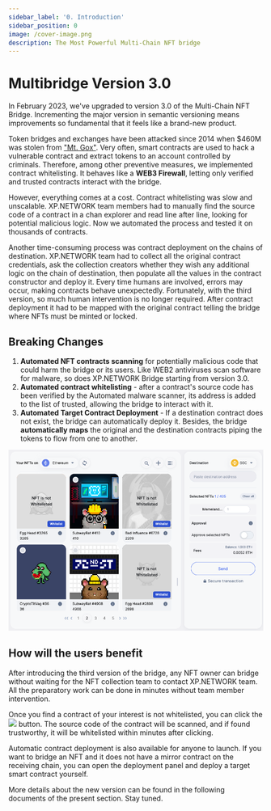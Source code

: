 ```yaml
---
sidebar_label: '0. Introduction'
sidebar_position: 0
image: /cover-image.png
description: The Most Powerful Multi-Chain NFT bridge
---
```


# Multibridge Version 3.0

In February 2023, we've upgraded to version 3.0 of the Multi-Chain NFT Bridge. Incrementing the major version in semantic versioning means improvements so fundamental that it feels like a brand-new product.

Token bridges and exchanges have been attacked since 2014 when $460M was stolen from ["Mt. Gox"](https://en.wikipedia.org/wiki/Mt._Gox). Very often, smart contracts are used to hack a vulnerable contract and extract tokens to an account controlled by criminals. Therefore, among other preventive measures, we implemented contract whitelisting. It behaves like a **WEB3 Firewall**, letting only verified and trusted contracts interact with the bridge.

However, everything comes at a cost. Contract whitelisting was slow and unscalable. XP.NETWORK team members had to manually find the source code of a contract in a chan explorer and read line after line, looking for potential malicious logic. Now we automated the process and tested it on thousands of contracts.

Another time-consuming process was contract deployment on the chains of destination. XP.NETWORK team had to collect all the original contract credentials, ask the collection creators whether they wish any additional logic on the chain of destination, then populate all the values in the contract constructor and deploy it. Every time humans are involved, errors may occur, making contracts behave unexpectedly. Fortunately, with the third version, so much human intervention is no longer required. After contract deployment it had to be mapped with the original contract telling the bridge where NFTs must be minted or locked.

## Breaking Changes

1. **Automated NFT contracts scanning** for potentially malicious code that could harm the bridge or its users. Like WEB2 antiviruses scan software for malware, so does XP.NETWORK Bridge starting from version 3.0.
2. **Automated contract whitelisting** - after a contract's source code has been verified by the Automated malware scanner, its address is added to the list of trusted, allowing the bridge to interact with it.
3. **Automated Target Contract Deployment** - If a destination contract does not exist, the bridge can automatically deploy it. Besides, the bridge **automatically maps** the original and the destination contracts piping the tokens to flow from one to another.

![Upgradable example](../../static/img/bridge3/whitelisting.png)

## How will the users benefit

After introducing the third version of the bridge, any NFT owner can bridge without waiting for the NFT collection team to contact XP.NETWORK team. All the preparatory work can be done in minutes without team member intervention.

Once you find a contract of your interest is not whitelisted, you can click the <img src="img/bridge3/whitelist.png" class="inline" width="60"/> button. The source code of the contract will be scanned, and if found trustworthy, it will be whitelisted within minutes after clicking.

Automatic contract deployment is also available for anyone to launch. If you want to bridge an NFT and it does not have a mirror contract on the receiving chain, you can open the deployment panel and deploy a target smart contract yourself.

More details about the new version can be found in the following documents of the present section. Stay tuned.

